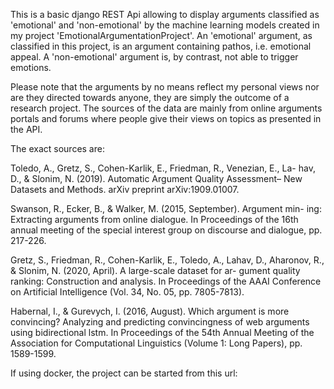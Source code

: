 This is a basic django REST Api allowing to display arguments classified as 'emotional' and 'non-emotional'
by the machine learning models created in my project 'EmotionalArgumentationProject'. An 'emotional' argument, as classified in this project, is an argument containing pathos, i.e. emotional appeal. A 'non-emotional' argument is, by contrast, not able to trigger emotions. 


Please note that the arguments by no means reflect my personal views nor are they directed towards anyone, they are simply the outcome
of a research project. The sources of the data are mainly from online arguments portals and forums where people 
give their views on topics as presented in the API. 

The exact sources are: 

Toledo, A., Gretz, S., Cohen-Karlik, E., Friedman, R., Venezian, E., La- hav, D., & Slonim, N. (2019). Automatic Argument Quality Assessment– New Datasets and Methods. arXiv preprint arXiv:1909.01007.


Swanson, R., Ecker, B., & Walker, M. (2015, September). Argument min- ing: Extracting arguments from online dialogue. In Proceedings of the 16th annual meeting of the special interest group on discourse and dialogue, pp. 217-226.


Gretz, S., Friedman, R., Cohen-Karlik, E., Toledo, A., Lahav, D., Aharonov, R., & Slonim, N. (2020, April). A large-scale dataset for ar- gument quality ranking: Construction and analysis. In Proceedings of the AAAI Conference on Artificial Intelligence (Vol. 34, No. 05, pp. 7805-7813).


Habernal, I., & Gurevych, I. (2016, August). Which argument is more convincing? Analyzing and predicting convincingness of web arguments using bidirectional lstm. In Proceedings of the 54th Annual Meeting of the Association for Computational Linguistics (Volume 1: Long Papers), pp. 1589-1599.

If using docker, the project can be started from this url:





